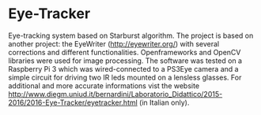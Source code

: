 # Eye-Tracker

Eye-tracking system based on Starburst algorithm. The project is based on another project: the EyeWriter (http://eyewriter.org/) with several corrections and different functionalities. Openframeworks and OpenCV libraries were used for image processing. The software was tested on a Raspberry Pi 3 which was wired-connected to a PS3Eye camera and a simple circuit for driving two IR leds mounted on a lensless glasses. For additional and more accurate informations vist the website http://www.diegm.uniud.it/bernardini/Laboratorio_Didattico/2015-2016/2016-Eye-Tracker/eyetracker.html (in Italian only).
